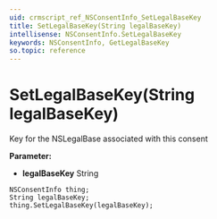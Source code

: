 ```yaml
---
uid: crmscript_ref_NSConsentInfo_SetLegalBaseKey
title: SetLegalBaseKey(String legalBaseKey)
intellisense: NSConsentInfo.SetLegalBaseKey
keywords: NSConsentInfo, GetLegalBaseKey
so.topic: reference
---
```


# SetLegalBaseKey(String legalBaseKey)

Key for the NSLegalBase associated with this consent

**Parameter:** 
 - **legalBaseKey** String

```crmscript
NSConsentInfo thing;
String legalBaseKey;
thing.SetLegalBaseKey(legalBaseKey);
```


